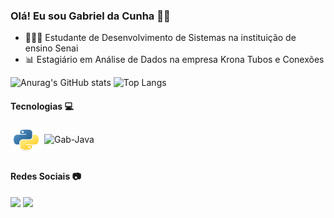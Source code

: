 ### Olá! Eu sou Gabriel da Cunha ✋🏻

- 🧑🏻‍💻 Estudante de Desenvolvimento de Sistemas na instituição de ensino Senai
- 📊 Estagiário em Análise de Dados na empresa Krona Tubos e Conexões

![Anurag's GitHub stats](https://github-readme-stats.vercel.app/api?username=GChandrone&show_icons=true&theme=dark)
![Top Langs](https://github-readme-stats.vercel.app/api/top-langs/?username=GChandrone&layout=compact&theme=dark)


#### Tecnologias 💻
<div style="display: inline_block">
  <img align="center" alt="Gab-Python" height="40" width="50" src="https://raw.githubusercontent.com/devicons/devicon/master/icons/python/python-original.svg">
  <img align="center" alt="Gab-Java" height="40" width="50" src="https://cdn.jsdelivr.net/gh/devicons/devicon/icons/java/java-original.svg" />
</div>
          
##

#### Redes Sociais 📷​
<div> 
  <a href="https://www.instagram.com/elcunha_/" target="_blank"><img src="https://img.shields.io/badge/-Instagram-%23E4405F?style=for-the-badge&logo=instagram&logoColor=white" target="_blank"></a>
  <a href="https://www.linkedin.com/in/gabriel-da-cunha-gc/" target="_blank"><img src="https://img.shields.io/badge/-LinkedIn-%230077B5?style=for-the-badge&logo=linkedin&logoColor=white" target="_blank"></a>
</div>
